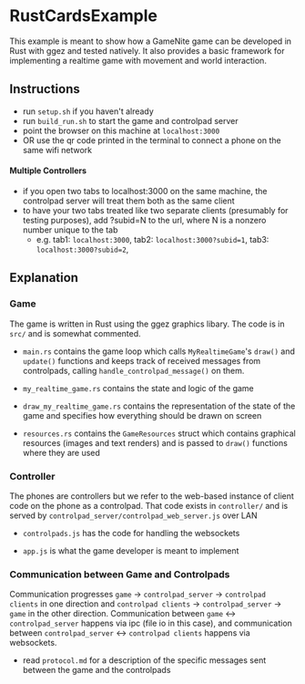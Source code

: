 # RustCardsExample
This example is meant to show how a GameNite game can be developed in Rust with 
ggez and tested natively. It also provides a basic framework for implementing a 
realtime game with movement and world interaction.


## Instructions
- run `setup.sh` if you haven't already
- run `build_run.sh` to start the game and controlpad server
- point the browser on this machine at `localhost:3000`
- OR use the qr code printed in the terminal to connect a phone on the same 
  wifi network

#### Multiple Controllers
- if you open two tabs to localhost:3000 on the same machine, the controlpad 
  server will treat them both as the same client
- to have your two tabs treated like two separate clients (presumably for 
  testing purposes), add ?subid=N to the url, where N is a nonzero number 
  unique to the tab
  - e.g. tab1: `localhost:3000`, tab2: `localhost:3000?subid=1`, tab3: `localhost:3000?subid=2`, 


## Explanation
### Game
The game is written in Rust using the ggez graphics libary. The code is in `src/` 
and is somewhat commented. 

- `main.rs` contains the game loop which calls `MyRealtimeGame`'s `draw()` and `update()` 
  functions and keeps track of received messages from controlpads, calling 
  `handle_controlpad_message()` on them.

- `my_realtime_game.rs` contains the state and logic of the game

- `draw_my_realtime_game.rs` contains the representation of the state of the game 
  and specifies how everything should be drawn on screen

- `resources.rs` contains the `GameResources` struct which contains graphical 
  resources (images and text renders) and is passed to `draw()` functions where 
  they are used


### Controller
The phones are controllers but we refer to the web-based instance of client 
code on the phone as a controlpad. That code exists in `controller/` and is 
served by `controlpad_server/controlpad_web_server.js` over LAN

- `controlpads.js` has the code for handling the websockets

- `app.js` is what the game developer is meant to implement


### Communication between Game and Controlpads
Communication progresses  `game` -> `controlpad_server` -> `controlpad clients`
in one direction and `controlpad clients` -> `controlpad_server` -> `game` in 
the other direction. Communication between `game` <-> `controlpad_server` 
happens via ipc (file io in this case), and communication between 
`controlpad_server` <-> `controlpad clients` happens via websockets.

- read `protocol.md` for a description of the specific messages sent between 
  the game and the controlpads
